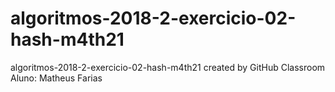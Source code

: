 # algoritmos-2018-2-exercicio-02-hash-m4th21
algoritmos-2018-2-exercicio-02-hash-m4th21 created by GitHub Classroom
Aluno: Matheus Farias
 
